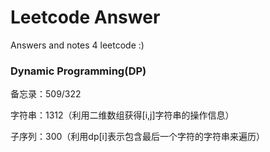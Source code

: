 # Leetcode Answer

Answers and notes 4 leetcode :)

### Dynamic Programming(DP)

备忘录：509/322

字符串：1312（利用二维数组获得[i,j]字符串的操作信息）

子序列：300（利用dp[i]表示包含最后一个字符的字符串来遍历）